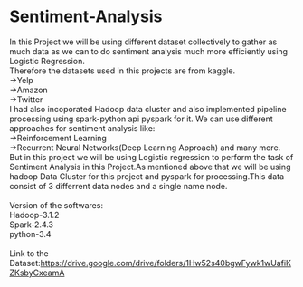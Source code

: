 # Sentiment-Analysis
In this Project we will be using different dataset collectively to gather as much data as we can to do sentiment analysis much more efficiently using Logistic Regression.\
Therefore the datasets used in this projects are from kaggle.\
->Yelp\
->Amazon\
->Twitter\
I had also incoporated Hadoop data cluster and also implemented pipeline processing using spark-python api pyspark for it.
We can use different approaches for sentiment analysis like:\
->Reinforcement Learning\
->Recurrent Neural Networks(Deep Learning Approach) and many more.\
But in this project we will be using Logistic regression to perform the task of Sentiment Analysis in this Project.As mentioned above that we will be
using hadoop Data Cluster for this project and pyspark for processing.This data consist of 3 differrent data nodes and a single name node.\
\
Version of the softwares:\
Hadoop-3.1.2\
Spark-2.4.3\
python-3.4\
\
Link to the Dataset:https://drive.google.com/drive/folders/1Hw52s40bgwFywk1wUafiKZKsbyCxeamA

